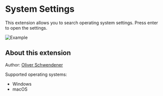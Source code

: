 # System Settings

This extension allows you to search operating system settings. Press enter to open the settings.

![Example](example.png)

## About this extension

Author: [Oliver Schwendener](https://github.com/oliverschwendener)

Supported operating systems:

- Windows
- macOS
